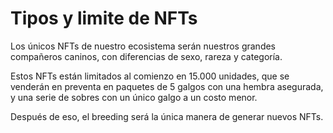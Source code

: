 # Tipos y limite de NFTs

Los únicos NFTs de nuestro ecosistema serán nuestros grandes compañeros caninos, con diferencias de sexo, rareza y categoría.

Estos NFTs están limitados al comienzo en 15.000 unidades, que se venderán en preventa en paquetes de 5 galgos con una hembra asegurada, y una serie de sobres con un único galgo a un costo menor.

Después de eso, el breeding será la única manera de generar nuevos NFTs.
